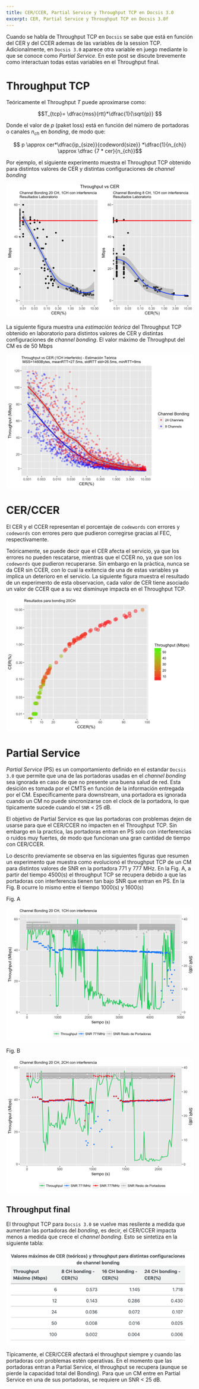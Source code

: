 ```yaml
---
title: CER/CCER, Partial Service y Throughput TCP en Docsis 3.0
excerpt: CER, Partial Service y Throughput TCP en Docsis 3.0f
---
```



Cuando se habla de Throughput TCP en `Docsis` se sabe que está en función del CER y del CCER ademas de las variables de la session TCP. Adicionalmente, en `Docsis 3.0` aparece otra variable en juego mediante lo que se conoce como *Partial Service*. En este post se discute brevemente como interactuan todas estas variables en el Throughput final.

# Throughput TCP 

Teóricamente el Throughput $T$ puede aproximarse como:

$$T_{tcp}= \dfrac{mss}{rtt}*\dfrac{1}{\sqrt{p}} $$

Donde el valor de $p$ (paket loss) está en función del  número de portadoras o canales $n_{ch}$ en *bonding*, de modo que:

$$ p \approx cer*\dfrac{ip_{size}}{codeword{size}} *\dfrac{1}{n_{ch}} \approx \dfrac {7 * cer}{n_{ch}}$$

Por ejemplo, el siguiente experimento muestra el Throughput TCP obtenido para distintos valores de CER y distintas configuraciones de *channel bonding*

![CER vs Throughput vs Bonding practico](unnamed-chunk-1-1.png)

La siguiente figura muestra una *estimación teórica* del Throughput TCP obtenido en laboratorio para distintos valores de CER y distintas configuraciones de *channel bonding*. El valor máximo de Throughput del CM es de 50 Mbps

![CER vs Throughput vs Bonding teorico](unnamed-chunk-3-1.png)


# CER/CCER

El CER y el CCER representan el porcentaje de `codewords` con errores y `codewords` con errores pero que pudieron corregirse gracias al FEC, respectivamente. 

Teóricamente, se puede decir que el CER afecta el servicio, ya que los errores no pueden rescatarse, mientras que el CCER no, ya que son los `codewords` que pudieron recuperarse. Sin embargo en la pràctica, nunca se da CER sin CCER, con lo cual la exitencia de una de estas variables ya implica un deterioro en el servicio. La siguiente figura muestra el resultado de un experimento de esta observacion, cada valor de CER tiene asociado un valor de CCER que a su vez disminuye impacta en el Throughput TCP.

![CER vs CCER](unnamed-chunk-2-1.png)

# Partial Service

*Partial Service* (PS) es un comportamiento definido en el estandar `Docsis 3.0` que permite que una de las portadoras usadas en el *channel bonding* sea ignorada en caso de que no presente una buena salud de red. Esta desición es tomada por el CMTS en función de la información entregada por el CM. Específicamente para downstream, una portadora es ignorada cuando un CM no puede sincronizarse con el clock de la portadora, lo que tipicamente sucede cuando el `SNR` < 25 dB.

El objetivo de Partial Service es que las portadoras con problemas dejen de usarse para que el CER/CCER no impacten en el Throughput TCP. Sin embargo en la practica, las portadoras entran en PS solo con interferencias o ruidos muy fuertes, de modo que funcionan una gran cantidad de tiempo con CER/CCER. 

Lo descrito previamente se observa en las siguientes figuras que resumen un experimento que muestra como evolucionó el throughput TCP de un CM para distintos valores de SNR en la portadora 771 y 777 MHz. En la Fig. A, a partir del tiempo 4500(s) el throughput TCP se recupera debido a que las portadoras con interferencia tienen tan bajo SNR que entran en PS. En la Fig. B ocurre lo mismo entre el tiempo 1000(s) y 1600(s)

Fig. A

![Partial Service A](interferencia1CH-1.png)

Fig. B

![Partial Service A](interferencia2CH-1.png)

## Throughput final

El throughput TCP para `Docsis 3.0` se vuelve mas resilente a medida que aumentan las portadoras del *bonding*, es decir, el CER/CCER impacta menos a medida que crece el *channel bonding*. Esto se sintetiza en la siguiente tabla:

![CER vs Throughput vs Bonding teorico](table.png)

Típicamente, el CER/CCER afectará el throughput siempre y cuando las portadoras con problemas estén operativas. En el momento que las portadoras entran a Partial Service, el throughput se recupera (aunque se pierde la capacidad total del Bonding). Para que un CM entre en Partial Service en una de sus portadoras, se requiere un SNR < 25 dB.
